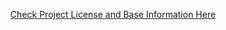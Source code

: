<div align=center>
  
[Check Project License and Base Information Here](https://github.com/kokomichrzan/Brawdle)
</div>
